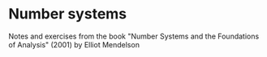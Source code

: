 # Number systems
Notes and exercises from the book "Number Systems and the Foundations of Analysis" (2001) by Elliot Mendelson
